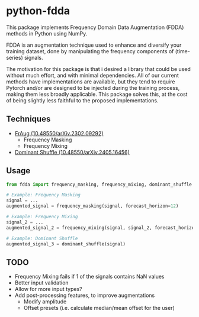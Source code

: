 # python-fdda

This package implements Frequency Domain Data Augmentation (FDDA) methods in Python
using NumPy.

FDDA is an augmentation technique used to enhance and diversify your training dataset,
done by manipulating the frequency components of (time-series) signals.

The motivation for this package is that i desired a library that could be used
without much effort, and with minimal dependencies. All of our current methods have
implementations are available, but they tend to require Pytorch and/or are designed
to be injected during the training process, making them less broadly applicable. This
package solves this, at the cost of being slightly less faithful to the proposed
implementations.

## Techniques

- [FrAug (10.48550/arXiv.2302.09292)](https://arxiv.org/abs/2302.09292)
  - Frequency Masking
  - Frequency Mixing
- [Dominant Shuffle (10.48550/arXiv.2405.16456)](https://arxiv.org/abs/2405.16456v1)

## Usage

```python
from fdda import frequency_masking, frequency_mixing, dominant_shuffle

# Example: Frequency Masking
signal = ...
augmented_signal = frequency_masking(signal, forecast_horizon=12)

# Example: Frequency Mixing
signal_2 = ...
augmented_signal_2 = frequency_mixing(signal, signal_2, forecast_horizon=12)

# Example: Dominant Shuffle
augmented_signal_3 = dominant_shuffle(signal)
```

## TODO

- Frequency Mixing fails if 1 of the signals contains NaN values
- Better input validation
- Allow for more input types?
- Add post-processing features, to improve augmentations
  - Modify amplitude
  - Offset presets (i.e. calculate median/mean offset for the user)
